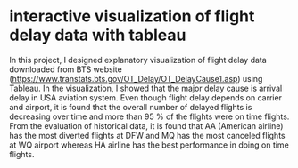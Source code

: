 # interactive visualization of flight delay data with tableau
In this project, I designed explanatory visualization of flight delay data downloaded from BTS website (https://www.transtats.bts.gov/OT_Delay/OT_DelayCause1.asp) using Tableau. In the visualization, I showed that the major delay cause is arrival delay in USA aviation system. Even though flight delay depends on carrier and airport, it is found that the overall number of delayed flights is decreasing over time and more than 95 % of the flights were on time flights. From the evaluation of historical data, it is found that AA (American airline) has the most diverted flights at DFW and MQ has the most canceled flights at WQ airport whereas HA airline has the best performance in doing on time flights.
